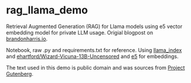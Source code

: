 # rag_llama_demo
Retrieval Augmented Generation (RAG) for Llama models using e5 vector embedding model for private LLM usage. Origial blogpost on [brandonharris.io](http://brandonharris.io).

Notebook, raw .py and requirements.txt for reference. Using [llama_index](https://github.com/jerryjliu/llama_index) and [ehartford/Wizard-Vicuna-13B-Uncensored](https://huggingface.co/ehartford/Wizard-Vicuna-13B-Uncensored) and [e5](https://huggingface.co/intfloat/e5-large-v2) for embeddings.

The text used in this demo is public domain and was sources from [Project Gutenberg](https://www.gutenberg.org/ebooks/30691).
